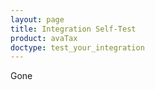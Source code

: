 ```yaml
---
layout: page
title: Integration Self-Test
product: avaTax
doctype: test_your_integration
---
```


Gone
